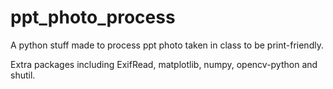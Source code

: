 # ppt_photo_process
A python stuff made to process ppt photo taken in class to be print-friendly.

Extra packages including ExifRead, matplotlib, numpy, opencv-python and shutil.
